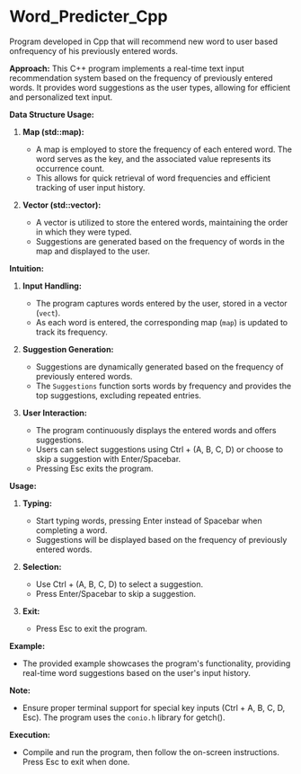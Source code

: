 # Word_Predicter_Cpp
 Program developed in Cpp that will recommend new word to user based onfrequency of his previously entered words.
 
**Approach:**
This C++ program implements a real-time text input recommendation system based on the frequency of previously entered words. It provides word suggestions as the user types, allowing for efficient and personalized text input.

**Data Structure Usage:**
1. **Map (std::map):**
   - A map is employed to store the frequency of each entered word. The word serves as the key, and the associated value represents its occurrence count.
   - This allows for quick retrieval of word frequencies and efficient tracking of user input history.

2. **Vector (std::vector):**
   - A vector is utilized to store the entered words, maintaining the order in which they were typed.
   - Suggestions are generated based on the frequency of words in the map and displayed to the user.

**Intuition:**
1. **Input Handling:**
   - The program captures words entered by the user, stored in a vector (`vect`).
   - As each word is entered, the corresponding map (`map`) is updated to track its frequency.

2. **Suggestion Generation:**
   - Suggestions are dynamically generated based on the frequency of previously entered words.
   - The `Suggestions` function sorts words by frequency and provides the top suggestions, excluding repeated entries.

3. **User Interaction:**
   - The program continuously displays the entered words and offers suggestions.
   - Users can select suggestions using Ctrl + (A, B, C, D) or choose to skip a suggestion with Enter/Spacebar.
   - Pressing Esc exits the program.

**Usage:**
1. **Typing:**
   - Start typing words, pressing Enter instead of Spacebar when completing a word.
   - Suggestions will be displayed based on the frequency of previously entered words.

2. **Selection:**
   - Use Ctrl + (A, B, C, D) to select a suggestion.
   - Press Enter/Spacebar to skip a suggestion.

3. **Exit:**
   - Press Esc to exit the program.

**Example:**
   - The provided example showcases the program's functionality, providing real-time word suggestions based on the user's input history.

**Note:**
   - Ensure proper terminal support for special key inputs (Ctrl + A, B, C, D, Esc). The program uses the `conio.h` library for getch().

**Execution:**
   - Compile and run the program, then follow the on-screen instructions. Press Esc to exit when done.
